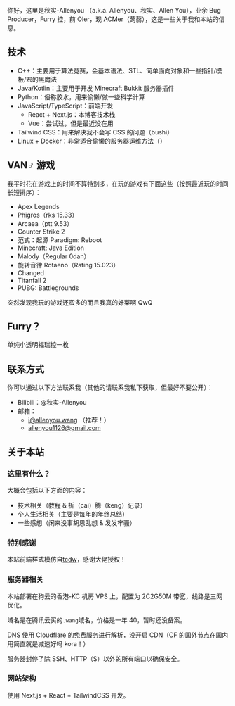 你好，这里是秋实-Allenyou （a.k.a. Allenyou、秋实、Allen You），业余 Bug Producer，Furry 控，前 OIer，现 ACMer（蒟蒻），这是一些关于我和本站的信息。

## 技术

- C++：主要用于算法竞赛，会基本语法、STL、简单面向对象和一些指针/模板/宏的黑魔法
- Java/Kotlin：主要用于开发 Minecraft Bukkit 服务器插件
- Python：俗称胶水，用来偷懒/做一些科学计算
- JavaScript/TypeScript：前端开发
  - React + Next.js：本博客技术栈
  - Vue：尝试过，但是最近没在用
- Tailwind CSS：用来解决我不会写 CSS 的问题（bushi）
- Linux + Docker：非常适合偷懒的服务器运维方法（）

## VAN♂ 游戏

我平时花在游戏上的时间不算特别多，在玩的游戏有下面这些（按照最近玩的时间长短排序）：

- Apex Legends
- Phigros（rks 15.33）
- Arcaea（ptt 9.53）
- Counter Strike 2
- 范式：起源 Paradigm: Reboot
- Minecraft: Java Edition
- Malody（Regular 0dan）
- 旋转音律 Rotaeno（Rating 15.023）
- Changed
- Titanfall 2
- PUBG: Battlegrounds

突然发现我玩的游戏还蛮多的而且我真的好菜啊 QwQ

## Furry？

单纯小透明福瑞控一枚

## 联系方式

你可以通过以下方法联系我（其他的请联系我私下获取，但最好不要公开）：

- Bilibili：@秋实-Allenyou
- 邮箱：
  - i@allenyou.wang （推荐！）
  - allenyou1126@gmail.com

## 关于本站

### 这里有什么？

大概会包括以下方面的内容：

- 技术相关（教程 & 折（cai）腾（keng）记录）
- 个人生活相关（主要是每年的年终总结）
- 一些感想（闲来没事胡思乱想 & 发发牢骚）

### 特别感谢

本站前端样式模仿自[tcdw](https://www.tcdw.net)，感谢大佬授权！

### 服务器相关

本站部署在狗云的香港-KC 机房 VPS 上，配置为 2C2G50M 带宽，线路是三网优化。

域名是在腾讯云买的`.wang`域名，价格是一年 40，暂时还没备案。

DNS 使用 Cloudflare 的免费服务进行解析，没开启 CDN（CF 的国外节点在国内用简直就是减速好吗 kora！）

服务器封停了除 SSH、HTTP（S）以外的所有端口以确保安全。

### 网站架构

使用 Next.js + React + TailwindCSS 开发。
